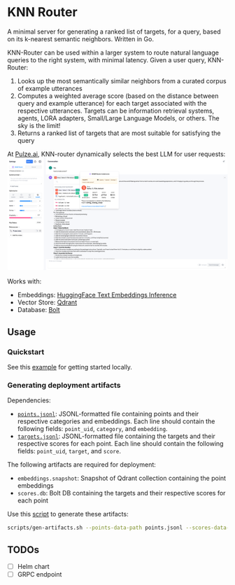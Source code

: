 # KNN Router

A minimal server for generating a ranked list of targets, for a query, based on its k-nearest semantic neighbors. Written in Go.

KNN-Router can be used within a larger system to route natural language queries to the right system, with minimal latency. Given a user query, KNN-Router:

1. Looks up the most semantically similar neighbors from a curated corpus of example utterances
2. Computes a weighted average score (based on the distance between query and example utterance) for each target associated with the respective utterances. Targets can be information retrieval systems, agents, LORA adapters, Small/Large Language Models, or others. The sky is the limit!
3. Returns a ranked list of targets that are most suitable for satisfying the query

At [Pulze.ai](https://platform.pulze.ai), KNN-router dynamically selects the best LLM for user requests:
![Pulze Smart Router](./docs/pulze-smart-router.png)

Works with:

- Embeddings: [HuggingFace Text Embeddings Inference](https://github.com/huggingface/text-embeddings-inference)
- Vector Store: [Qdrant](https://github.com/qdrant/qdrant)
- Database: [Bolt](https://github.com/etcd-io/bbolt)

## Usage

### Quickstart

See this [example](./deploy/docker-compose) for getting started locally.

### Generating deployment artifacts

Dependencies:

- [`points.jsonl`](./deploy/docker-compose/data/points.jsonl): JSONL-formatted file containing points and their respective categories and embeddings. Each line should contain the following fields: `point_uid`, `category`, and `embedding`.
- [`targets.jsonl`](./deploy/docker-compose/data/targets.jsonl): JSONL-formatted file containing the targets and their respective scores for each point. Each line should contain the following fields: `point_uid`, `target`, and `score`.

The following artifacts are required for deployment:

- `embeddings.snapshot`: Snapshot of Qdrant collection containing the point embeddings
- `scores.db`: Bolt DB containing the targets and their respective scores for each point

Use this [script](./scripts/gen-artifacts.sh) to generate these artifacts:
```bash
scripts/gen-artifacts.sh --points-data-path points.jsonl --scores-data-path targets.jsonl --output-dir ./dist
```

## TODOs

- [ ] Helm chart
- [ ] GRPC endpoint
